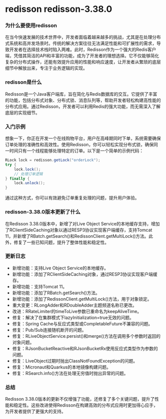 # redisson redisson-3.38.0
### 为什么要使用redisson

在当今快速发展的技术世界中，开发者面临着越来越多的挑战，尤其是在处理分布式系统和高并发场景时。传统的解决方案往往无法满足性能和可扩展性的需求，导致开发者在选择技术栈时陷入两难。此时，Redisson作为一个强大的Redis客户端，凭借其简洁的API和丰富的功能，成为了开发者的理想选择。它不仅能够简化复杂的分布式操作，还能有效提升应用的性能和响应速度，让开发者从繁琐的底层细节中解放出来，专注于业务逻辑的实现。

### redisson是什么

Redisson是一个Java客户端库，旨在简化与Redis数据库的交互。它提供了丰富的功能，包括分布式对象、分布式锁、消息队列等，帮助开发者轻松构建高性能的分布式应用。通过Redisson，开发者可以利用Redis的强大功能，而无需深入了解底层的实现细节。

### 入门示例

想象一下，你正在开发一个在线购物平台，用户在高峰期同时下单，系统需要确保订单处理的准确性和高效性。使用Redisson，你可以轻松实现分布式锁，确保同一时间只有一个线程能够处理特定的订单。以下是一个简单的示例代码：

```java
RLock lock = redisson.getLock("orderLock");
try {
    lock.lock();
    // 处理订单逻辑
} finally {
    lock.unlock();
}
```

通过这种方式，你可以有效避免订单重复处理的问题，提升用户体验。

### redisson-3.38.0版本更新了什么

在Redisson 3.38.0版本中，新增了对Live Object Service的本地缓存支持，增加了RClientSideCaching对象以通过RESP3协议实现客户端缓存，支持Tomcat 11，并新增了RBatch.getSearch()和RedissonClient.getMultiLock()方法。此外，修复了一些已知问题，提升了整体性能和稳定性。

### 更新日志

- 新增功能：支持Live Object Service的本地缓存。
- 新增功能：添加了RClientSideCaching对象，通过RESP3协议实现客户端缓存。
- 新增功能：支持Tomcat 11。
- 新增功能：添加了RBatch.getSearch()方法。
- 新增功能：添加了RedissonClient.getMultiLock()方法，用于对象锁定。
- 重大变更：RLongAdder和RDoubleAdder主题频道名称已更改。
- 改进：RRateLimiter的timeToLive参数已重命名为keepAliveTime。
- 修复：解决了在集群模式下lazyInitialization=true无效的问题。
- 修复：Spring Cache与反应式类型或CompletableFuture不兼容的问题。
- 修复：Pub/Sub连接随机断开的问题。
- 修复：RLiveObjectService.persist()和merge()方法在调用多个参数时返回的对象问题。
- 修复：RJsonBucketReactive和RJsonBucketRx使用反应式类型作为参数的问题。
- 修复：LiveObject过期时抛出ClassNotFoundException的问题。
- 修复：Micronaut和Quarkus的本地镜像构建问题。
- 修复：RSearch.info()方法在处理无穷值时抛出异常的问题。

### 总结

Redisson 3.38.0版本的更新不仅增强了功能，还修复了多个关键问题，提升了性能和稳定性。这些改进使得Redisson在构建高效的分布式应用时更加得心应手，为开发者提供了更强大的支持。